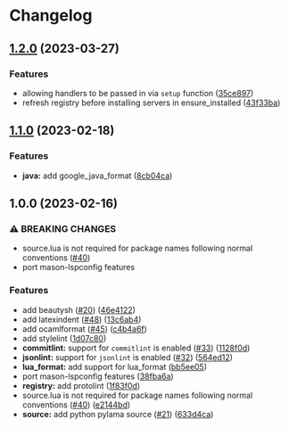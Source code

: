 # Changelog

## [1.2.0](https://github.com/jay-babu/mason-null-ls.nvim/compare/v1.1.0...v1.2.0) (2023-03-27)


### Features

* allowing handlers to be passed in via `setup` function ([35ce897](https://github.com/jay-babu/mason-null-ls.nvim/commit/35ce897a8c924b37c0f4ea8789ade6205e347591))
* refresh registry before installing servers in ensure_installed ([43f33ba](https://github.com/jay-babu/mason-null-ls.nvim/commit/43f33ba1ba81fa3864f8683b1157efa099f8c9bc))

## [1.1.0](https://github.com/jay-babu/mason-null-ls.nvim/compare/v1.0.0...v1.1.0) (2023-02-18)


### Features

* **java:** add google_java_format ([8cb04ca](https://github.com/jay-babu/mason-null-ls.nvim/commit/8cb04ca019a1f1e0df86ca56a04bd40fff142dc8))

## 1.0.0 (2023-02-16)


### ⚠ BREAKING CHANGES

* source.lua is not required for package names following normal conventions ([#40](https://github.com/jay-babu/mason-null-ls.nvim/issues/40))
* port mason-lspconfig features

### Features

* add beautysh ([#20](https://github.com/jay-babu/mason-null-ls.nvim/issues/20)) ([46e4122](https://github.com/jay-babu/mason-null-ls.nvim/commit/46e41221dd419eb7f4f3119dec50d861a0a6158f))
* add latexindent ([#48](https://github.com/jay-babu/mason-null-ls.nvim/issues/48)) ([13c6ab4](https://github.com/jay-babu/mason-null-ls.nvim/commit/13c6ab4a4f810cbbb1799a9cf4d4a27fd862d885))
* add ocamlformat ([#45](https://github.com/jay-babu/mason-null-ls.nvim/issues/45)) ([c4b4a6f](https://github.com/jay-babu/mason-null-ls.nvim/commit/c4b4a6fe3cb8d8590b831c22b3475166dc9a894e))
* add stylelint ([1d07c80](https://github.com/jay-babu/mason-null-ls.nvim/commit/1d07c80722f3e2c67b932797c4c7672d8769d587))
* **commitlint:** support for `commitlint` is enabled ([#33](https://github.com/jay-babu/mason-null-ls.nvim/issues/33)) ([1128f0d](https://github.com/jay-babu/mason-null-ls.nvim/commit/1128f0d940cb2e93397d58a7177c866e8ca2f11f))
* **jsonlint:** support for `jsonlint` is enabled ([#32](https://github.com/jay-babu/mason-null-ls.nvim/issues/32)) ([564ed12](https://github.com/jay-babu/mason-null-ls.nvim/commit/564ed1231ee78144ac1bb2da914c4c7791552005))
* **lua_format:** add support for lua_format ([bb5ee05](https://github.com/jay-babu/mason-null-ls.nvim/commit/bb5ee05e1f0ea01a6780e1a99f26b7adba94c83d))
* port mason-lspconfig features ([38fba6a](https://github.com/jay-babu/mason-null-ls.nvim/commit/38fba6aaf51dd7b6f13113d80192b2e9a4130de6))
* **registry:** add protolint ([1f83f0d](https://github.com/jay-babu/mason-null-ls.nvim/commit/1f83f0de996cd011fb20ad3c60fa4517912179f0))
* source.lua is not required for package names following normal conventions ([#40](https://github.com/jay-babu/mason-null-ls.nvim/issues/40)) ([e2144bd](https://github.com/jay-babu/mason-null-ls.nvim/commit/e2144bd62b703c1fa298b9e154296caeef389553))
* **source:** add python pylama source ([#21](https://github.com/jay-babu/mason-null-ls.nvim/issues/21)) ([633d4ca](https://github.com/jay-babu/mason-null-ls.nvim/commit/633d4ca96d11c351768f099327e650f1d6534f9c))

